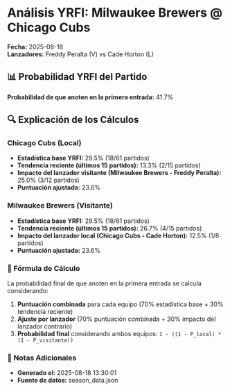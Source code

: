 # Análisis YRFI: Milwaukee Brewers @ Chicago Cubs

**Fecha:** 2025-08-18  
**Lanzadores:** Freddy Peralta (V) vs Cade Horton (L)

## 📊 Probabilidad YRFI del Partido

**Probabilidad de que anoten en la primera entrada:** 41.7%

## 🔍 Explicación de los Cálculos

### Chicago Cubs (Local)
- **Estadística base YRFI:** 29.5% (18/61 partidos)
- **Tendencia reciente (últimos 15 partidos):** 13.3% (2/15 partidos)
- **Impacto del lanzador visitante (Milwaukee Brewers - Freddy Peralta):** 25.0% (3/12 partidos)
- **Puntuación ajustada:** 23.6%

### Milwaukee Brewers (Visitante)
- **Estadística base YRFI:** 29.5% (18/61 partidos)
- **Tendencia reciente (últimos 15 partidos):** 26.7% (4/15 partidos)
- **Impacto del lanzador local (Chicago Cubs - Cade Horton):** 12.5% (1/8 partidos)
- **Puntuación ajustada:** 23.6%

### 📝 Fórmula de Cálculo

La probabilidad final de que anoten en la primera entrada se calcula considerando:
1. **Puntuación combinada** para cada equipo (70% estadística base + 30% tendencia reciente)
2. **Ajuste por lanzador** (70% puntuación combinada + 30% impacto del lanzador contrario)
3. **Probabilidad final** considerando ambos equipos: `1 - ((1 - P_local) * (1 - P_visitante))`

### 📌 Notas Adicionales

- **Generado el:** 2025-08-18 13:30:01
- **Fuente de datos:** season_data.json

